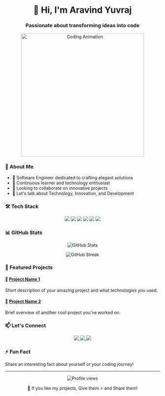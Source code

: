 <h1 align="center">👋 Hi, I'm Aravind Yuvraj</h1>
<h3 align="center">Passionate about transforming ideas into code</h3>

<p align="center">
  <img src="https://api.placeholder.com/400/320" alt="Coding Animation" width="400" />
</p>

### 🚀 About Me
- 🔭 Software Engineer dedicated to crafting elegant solutions
- 🌱 Continuous learner and technology enthusiast
- 👯 Looking to collaborate on innovative projects
- 💬 Let's talk about Technology, Innovation, and Development

### 🛠️ Tech Stack

<p align="center">
  <img src="https://img.shields.io/badge/-JavaScript-F7DF1E?style=flat-square&logo=javascript&logoColor=black" />
  <img src="https://img.shields.io/badge/-Python-3776AB?style=flat-square&logo=python&logoColor=white" />
  <img src="https://img.shields.io/badge/-React-61DAFB?style=flat-square&logo=react&logoColor=black" />
  <img src="https://img.shields.io/badge/-Node.js-339933?style=flat-square&logo=node.js&logoColor=white" />
  <img src="https://img.shields.io/badge/-Git-F05032?style=flat-square&logo=git&logoColor=white" />
  <img src="https://img.shields.io/badge/-Docker-2496ED?style=flat-square&logo=docker&logoColor=white" />
</p>

### 📊 GitHub Stats

<p align="center">
  <img src="https://github-readme-stats.vercel.app/api?username=AravindYuvraj&show_icons=true&theme=radical" alt="GitHub Stats" />
</p>

<p align="center">
  <img src="https://github-readme-streak-stats.herokuapp.com/?user=AravindYuvraj&theme=radical" alt="GitHub Streak" />
</p>

### 🌟 Featured Projects

#### 🚀 [Project Name 1](https://github.com/yourusername/project1)
Short description of your amazing project and what technologies you used.

#### 🎯 [Project Name 2](https://github.com/yourusername/project2)
Brief overview of another cool project you've worked on.

### 📫 Let's Connect

<p align="center">
  <a href="https://www.linkedin.com/in/your-linkedin">
    <img src="https://img.shields.io/badge/-LinkedIn-0A66C2?style=flat-square&logo=linkedin&logoColor=white" />
  </a>
  <a href="https://twitter.com/your-twitter">
    <img src="https://img.shields.io/badge/-Twitter-1DA1F2?style=flat-square&logo=twitter&logoColor=white" />
  </a>
  <a href="mailto:your.email@example.com">
    <img src="https://img.shields.io/badge/-Email-D14836?style=flat-square&logo=gmail&logoColor=white" />
  </a>
</p>

### ⚡ Fun Fact
Share an interesting fact about yourself or your coding journey!

---

<p align="center">
  <img src="https://komarev.com/ghpv/?username=AravindYuvraj&color=blueviolet" alt="Profile views" />
</p>

<p align="center">💙 If you like my projects, Give them ⭐ and Share them!</p>